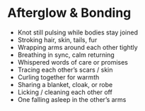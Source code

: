 # Afterglow & Bonding

- Knot still pulsing while bodies stay joined  
- Stroking hair, skin, tails, fur  
- Wrapping arms around each other tightly  
- Breathing in sync, calm returning  
- Whispered words of care or promises  
- Tracing each other’s scars / skin  
- Curling together for warmth  
- Sharing a blanket, cloak, or robe  
- Licking / cleaning each other off  
- One falling asleep in the other’s arms